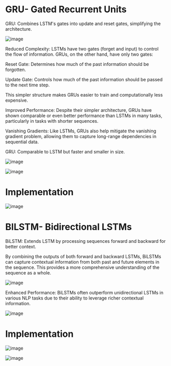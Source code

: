 # GRU- Gated Recurrent Units

GRU: Combines LSTM's gates into update and reset gates, simplifying the architecture.

![image](https://github.com/user-attachments/assets/d3cf79d3-ce82-4693-b81c-56e4a0fdbec9)

Reduced Complexity: LSTMs have two gates (forget and input) to control the flow of information. GRUs, on the other hand, have only two gates:

Reset Gate: Determines how much of the past information should be forgotten.   

Update Gate: Controls how much of the past information should be passed to the next time step.  

This simpler structure makes GRUs easier to train and computationally less expensive.   

Improved Performance: Despite their simpler architecture, GRUs have shown comparable or even better performance than LSTMs in many tasks, particularly in tasks with shorter sequences.

Vanishing Gradients: Like LSTMs, GRUs also help mitigate the vanishing gradient problem, allowing them to capture long-range dependencies in sequential data.

GRU: Comparable to LSTM but faster and smaller in size.

![image](https://github.com/user-attachments/assets/d3d82ca5-edfa-45b4-9c06-2f865ddfd7c7)


![image](https://github.com/user-attachments/assets/114af05f-416f-415d-8e12-0d99f9fc04df)

# Implementation


![image](https://github.com/user-attachments/assets/66b84122-d4df-471c-8fba-77cf33b9d471)


# BILSTM- Bidirectional LSTMs 

BiLSTM: Extends LSTM by processing sequences forward and backward for better context.

By combining the outputs of both forward and backward LSTMs, BiLSTMs can capture contextual information from both past and future elements in the sequence. This provides a more comprehensive understanding of the sequence as a whole.


![image](https://github.com/user-attachments/assets/5f42764f-5f28-48f1-a318-b2ce7b0fc678)


Enhanced Performance: BiLSTMs often outperform unidirectional LSTMs in various NLP tasks due to their ability to leverage richer contextual information.


![image](https://github.com/user-attachments/assets/f766df78-46d6-4ade-911c-73657132cc03)

# Implementation


![image](https://github.com/user-attachments/assets/1e36e41f-88da-4346-a326-63b577ed906f)


![image](https://github.com/user-attachments/assets/f479529d-f833-4e7d-af40-4cd68b908ecf)




